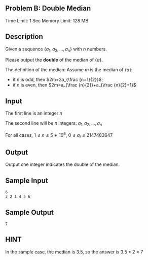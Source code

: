 ## Problem B: Double Median

Time Limit: 1 Sec Memory Limit: 128 MB

## Description

Given a sequence $\{a_1,a_2,...,a_n\}$ with $n$ numbers.

Please output the **double** of the median of $\{a\}$.

The definition of the median: Assume $m$ is the median of $\{a\}$:

- if $n$ is odd, then $2m=2a_{\frac {n+1}{2}}$;
- if $n$ is even, then $2m=a_{\frac {n}{2}}+a_{\frac {n}{2}+1}$

## Input

The first line is an integer $n$

The second line will be $n$ integers: $a_1,a_2,...,a_n$

For all cases, $1≤n≤5∗10^6$, $0≤a_i≤2147483647$

## Output

Output one integer indicates the double of the median.

## Sample Input

```
6
3 2 1 4 5 6
```

## Sample Output

```
7
```

## HINT

In the sample case, the median is 3.5, so the answer is 3.5 * 2 = 7

